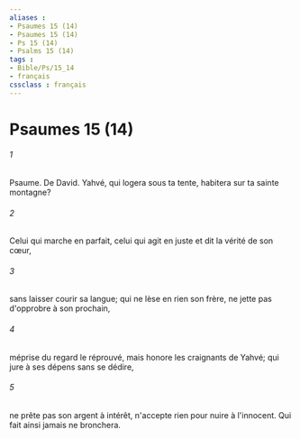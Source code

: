 ```yaml
---
aliases : 
- Psaumes 15 (14)
- Psaumes 15 (14)
- Ps 15 (14)
- Psalms 15 (14)
tags : 
- Bible/Ps/15_14
- français
cssclass : français
---
```


# Psaumes 15 (14)

###### 1
Psaume. De David. Yahvé, qui logera sous ta tente, habitera sur ta sainte montagne?
###### 2
Celui qui marche en parfait, celui qui agit en juste et dit la vérité de son cœur,
###### 3
sans laisser courir sa langue; qui ne lèse en rien son frère, ne jette pas d'opprobre à son prochain,
###### 4
méprise du regard le réprouvé, mais honore les craignants de Yahvé; qui jure à ses dépens sans se dédire,
###### 5
ne prête pas son argent à intérêt, n'accepte rien pour nuire à l'innocent. Qui fait ainsi jamais ne bronchera.
